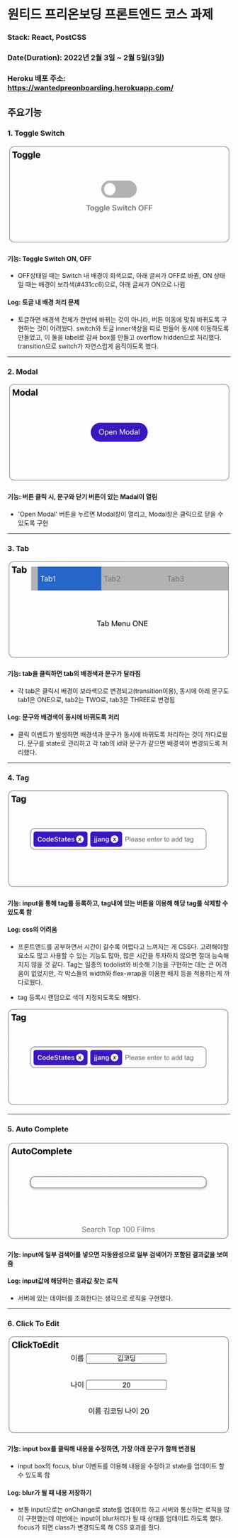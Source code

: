 # 원티드 프리온보딩 프론트엔드 코스 과제

### Stack: React, PostCSS

### Date(Duration): 2022년 2월 3일 ~ 2월 5일(3일)

### Heroku 배포 주소: https://wantedpreonboarding.herokuapp.com/

## 주요기능

### 1. Toggle Switch

![Toggle](./public/images/toggle.gif)

#### 기능: Toggle Switch ON, OFF

- OFF상태일 때는 Switch 내 배경이 회색으로, 아래 글씨가 OFF로 바뀜, ON 상태일 때는 배경이 보라색(#431cc6)으로, 아래 글씨가 ON으로 나뀜

#### Log: 토글 내 배경 처리 문제

- 토글하면 배경색 전체가 한번에 바뀌는 것이 아니라, 버튼 이동에 맞춰 바뀌도록 구현하는 것이 어려웠다.
  switch와 토글 inner색상을 따로 만들어 동시에 이동하도록 만들었고, 이 둘을 label로 감싸 box를 만들고 overflow hidden으로 처리했다.
  transition으로 switch가 자연스럽게 움직이도록 했다.

---

### 2. Modal

![Modal](./public/images/modal.gif)

#### 기능: 버튼 클릭 시, 문구와 닫기 버튼이 있는 Madal이 열림

- 'Open Modal' 버튼을 누르면 Modal창이 열리고, Modal창은 클릭으로 닫을 수 있도록 구현

---

### 3. Tab

![Tab](./public/images/tab.gif)

#### 기능: tab을 클릭하면 tab의 배경색과 문구가 달라짐

- 각 tab은 클릭시 배경이 보라색으로 변경되고(transition이용), 동시에 아래 문구도 tab1은 ONE으로, tab2는 TWO로, tab3은 THREE로 변경됨

#### Log: 문구와 배경색이 동시에 바뀌도록 처리

- 클릭 이벤트가 발생하면 배경색과 문구가 동시에 바뀌도록 처리하는 것이 까다로웠다.
  문구를 state로 관리하고 각 tab의 id와 문구가 같으면 배경색이 변경되도록 처리했다.

---

### 4. Tag

![Tag](./public/images/tag.gif)

#### 기능: input을 통해 tag를 등록하고, tag내에 있는 버튼을 이용해 해당 tag를 삭제할 수 있도록 함

#### Log: css의 어려움

- 프론트엔드를 공부하면서 시간이 갈수록 어렵다고 느껴지는 게 CSS다. 고려해야할 요소도 많고 사용할 수 있는 기능도 많아, 많은 시간을 투자하지 않으면 절대 능숙해지지 않을 것 같다.
  Tag는 일종의 todolist와 비슷해 기능을 구현하는 데는 큰 어려움이 없었지만, 각 박스들의 width와 flex-wrap을 이용한 배치 등을 적용하는게 까다로웠다.

- tag 등록시 랜덤으로 색이 지정되도록도 해봤다.

![Tag](<./public/images/tag(colorful).gif>)

---

### 5. Auto Complete

![AutoComplete](./public/images/autoComplete.gif)

#### 기능: input에 일부 검색어를 넣으면 자동완성으로 일부 검색어가 포함된 결과값을 보여줌

#### Log: input값에 해당하는 결과값 찾는 로직

- 서버에 있는 데이터를 조회한다는 생각으로 로직을 구현했다.

---

### 6. Click To Edit

![ClickToEdit](./public/images/clicktoedit.gif)

#### 기능: input box를 클릭해 내용을 수정하면, 가장 아래 문구가 함께 변경됨

- input box의 focus, blur 이벤트를 이용해 내용을 수정하고 state를 업데이트 할 수 있도록 함

#### Log: blur가 될 때 내용 저장하기

- 보통 input으로는 onChange로 state를 업데이트 하고 서버와 통신하는 로직을 많이 구현했는데 이번에는 input이 blur처리가 될 때 상태를 업데이트 하도록 했다. focus가 되면 class가 변경되도록 해 CSS 효과를 줬다.
